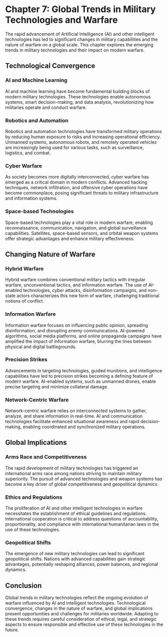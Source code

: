 Chapter 7: Global Trends in Military Technologies and Warfare
=============================================================

The rapid advancement of Artificial Intelligence (AI) and other intelligent technologies has led to significant changes in military capabilities and the nature of warfare on a global scale. This chapter explores the emerging trends in military technologies and their impact on modern warfare.

Technological Convergence
-------------------------

### AI and Machine Learning

AI and machine learning have become fundamental building blocks of modern military technologies. These technologies enable autonomous systems, smart decision-making, and data analysis, revolutionizing how militaries operate and conduct warfare.

### Robotics and Automation

Robotics and automation technologies have transformed military operations by reducing human exposure to risks and increasing operational efficiency. Unmanned systems, autonomous robots, and remotely operated vehicles are increasingly being used for various tasks, such as surveillance, logistics, and combat.

### Cyber Warfare

As society becomes more digitally interconnected, cyber warfare has emerged as a critical domain in modern conflicts. Advanced hacking techniques, network infiltration, and offensive cyber operations have become commonplace, posing significant threats to military infrastructure and information systems.

### Space-based Technologies

Space-based technologies play a vital role in modern warfare, enabling reconnaissance, communication, navigation, and global surveillance capabilities. Satellites, space-based sensors, and orbital weapon systems offer strategic advantages and enhance military effectiveness.

Changing Nature of Warfare
--------------------------

### Hybrid Warfare

Hybrid warfare combines conventional military tactics with irregular warfare, unconventional tactics, and information warfare. The use of AI-enabled technologies, cyber attacks, disinformation campaigns, and non-state actors characterizes this new form of warfare, challenging traditional notions of conflict.

### Information Warfare

Information warfare focuses on influencing public opinion, spreading disinformation, and disrupting enemy communications. AI-powered algorithms, social media platforms, and online propaganda campaigns have amplified the impact of information warfare, blurring the lines between physical and digital battlegrounds.

### Precision Strikes

Advancements in targeting technologies, guided munitions, and intelligence capabilities have led to precision strikes becoming a defining feature of modern warfare. AI-enabled systems, such as unmanned drones, enable precise targeting and minimize collateral damage.

### Network-Centric Warfare

Network-centric warfare relies on interconnected systems to gather, analyze, and share information in real-time. AI and communication technologies facilitate enhanced situational awareness and rapid decision-making, enabling coordinated and synchronized military operations.

Global Implications
-------------------

### Arms Race and Competitiveness

The rapid development of military technologies has triggered an international arms race among nations striving to maintain military superiority. The pursuit of advanced technologies and weapon systems has become a key driver of global competitiveness and geopolitical dynamics.

### Ethics and Regulations

The proliferation of AI and other intelligent technologies in warfare necessitates the establishment of ethical guidelines and regulations. International cooperation is critical to address questions of accountability, proportionality, and compliance with international humanitarian laws in the use of these technologies.

### Geopolitical Shifts

The emergence of new military technologies can lead to significant geopolitical shifts. Nations with advanced capabilities gain strategic advantages, potentially reshaping alliances, power balances, and regional dynamics.

Conclusion
----------

Global trends in military technologies reflect the ongoing evolution of warfare influenced by AI and intelligent technologies. Technological convergence, changes in the nature of warfare, and global implications present opportunities and challenges for militaries worldwide. Adapting to these trends requires careful consideration of ethical, legal, and strategic aspects to ensure responsible and effective use of these technologies in the future.
